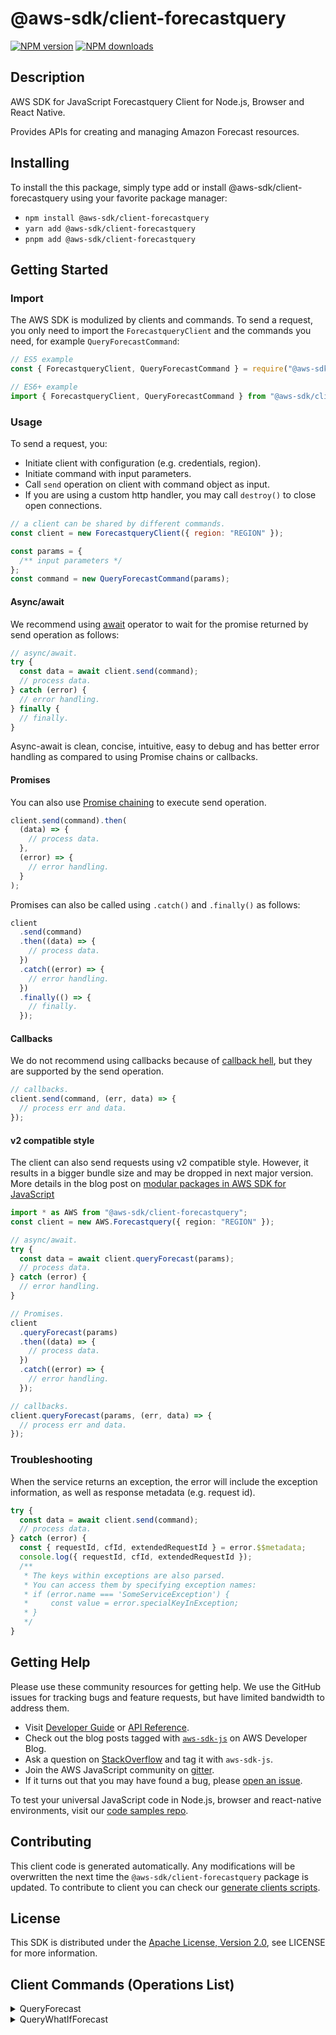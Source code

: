 <!-- generated file, do not edit directly -->

# @aws-sdk/client-forecastquery

[![NPM version](https://img.shields.io/npm/v/@aws-sdk/client-forecastquery/latest.svg)](https://www.npmjs.com/package/@aws-sdk/client-forecastquery)
[![NPM downloads](https://img.shields.io/npm/dm/@aws-sdk/client-forecastquery.svg)](https://www.npmjs.com/package/@aws-sdk/client-forecastquery)

## Description

AWS SDK for JavaScript Forecastquery Client for Node.js, Browser and React Native.

<p>Provides APIs for creating and managing Amazon Forecast resources.</p>

## Installing

To install the this package, simply type add or install @aws-sdk/client-forecastquery
using your favorite package manager:

- `npm install @aws-sdk/client-forecastquery`
- `yarn add @aws-sdk/client-forecastquery`
- `pnpm add @aws-sdk/client-forecastquery`

## Getting Started

### Import

The AWS SDK is modulized by clients and commands.
To send a request, you only need to import the `ForecastqueryClient` and
the commands you need, for example `QueryForecastCommand`:

```js
// ES5 example
const { ForecastqueryClient, QueryForecastCommand } = require("@aws-sdk/client-forecastquery");
```

```ts
// ES6+ example
import { ForecastqueryClient, QueryForecastCommand } from "@aws-sdk/client-forecastquery";
```

### Usage

To send a request, you:

- Initiate client with configuration (e.g. credentials, region).
- Initiate command with input parameters.
- Call `send` operation on client with command object as input.
- If you are using a custom http handler, you may call `destroy()` to close open connections.

```js
// a client can be shared by different commands.
const client = new ForecastqueryClient({ region: "REGION" });

const params = {
  /** input parameters */
};
const command = new QueryForecastCommand(params);
```

#### Async/await

We recommend using [await](https://developer.mozilla.org/en-US/docs/Web/JavaScript/Reference/Operators/await)
operator to wait for the promise returned by send operation as follows:

```js
// async/await.
try {
  const data = await client.send(command);
  // process data.
} catch (error) {
  // error handling.
} finally {
  // finally.
}
```

Async-await is clean, concise, intuitive, easy to debug and has better error handling
as compared to using Promise chains or callbacks.

#### Promises

You can also use [Promise chaining](https://developer.mozilla.org/en-US/docs/Web/JavaScript/Guide/Using_promises#chaining)
to execute send operation.

```js
client.send(command).then(
  (data) => {
    // process data.
  },
  (error) => {
    // error handling.
  }
);
```

Promises can also be called using `.catch()` and `.finally()` as follows:

```js
client
  .send(command)
  .then((data) => {
    // process data.
  })
  .catch((error) => {
    // error handling.
  })
  .finally(() => {
    // finally.
  });
```

#### Callbacks

We do not recommend using callbacks because of [callback hell](http://callbackhell.com/),
but they are supported by the send operation.

```js
// callbacks.
client.send(command, (err, data) => {
  // process err and data.
});
```

#### v2 compatible style

The client can also send requests using v2 compatible style.
However, it results in a bigger bundle size and may be dropped in next major version. More details in the blog post
on [modular packages in AWS SDK for JavaScript](https://aws.amazon.com/blogs/developer/modular-packages-in-aws-sdk-for-javascript/)

```ts
import * as AWS from "@aws-sdk/client-forecastquery";
const client = new AWS.Forecastquery({ region: "REGION" });

// async/await.
try {
  const data = await client.queryForecast(params);
  // process data.
} catch (error) {
  // error handling.
}

// Promises.
client
  .queryForecast(params)
  .then((data) => {
    // process data.
  })
  .catch((error) => {
    // error handling.
  });

// callbacks.
client.queryForecast(params, (err, data) => {
  // process err and data.
});
```

### Troubleshooting

When the service returns an exception, the error will include the exception information,
as well as response metadata (e.g. request id).

```js
try {
  const data = await client.send(command);
  // process data.
} catch (error) {
  const { requestId, cfId, extendedRequestId } = error.$$metadata;
  console.log({ requestId, cfId, extendedRequestId });
  /**
   * The keys within exceptions are also parsed.
   * You can access them by specifying exception names:
   * if (error.name === 'SomeServiceException') {
   *     const value = error.specialKeyInException;
   * }
   */
}
```

## Getting Help

Please use these community resources for getting help.
We use the GitHub issues for tracking bugs and feature requests, but have limited bandwidth to address them.

- Visit [Developer Guide](https://docs.aws.amazon.com/sdk-for-javascript/v3/developer-guide/welcome.html)
  or [API Reference](https://docs.aws.amazon.com/AWSJavaScriptSDK/v3/latest/index.html).
- Check out the blog posts tagged with [`aws-sdk-js`](https://aws.amazon.com/blogs/developer/tag/aws-sdk-js/)
  on AWS Developer Blog.
- Ask a question on [StackOverflow](https://stackoverflow.com/questions/tagged/aws-sdk-js) and tag it with `aws-sdk-js`.
- Join the AWS JavaScript community on [gitter](https://gitter.im/aws/aws-sdk-js-v3).
- If it turns out that you may have found a bug, please [open an issue](https://github.com/aws/aws-sdk-js-v3/issues/new/choose).

To test your universal JavaScript code in Node.js, browser and react-native environments,
visit our [code samples repo](https://github.com/aws-samples/aws-sdk-js-tests).

## Contributing

This client code is generated automatically. Any modifications will be overwritten the next time the `@aws-sdk/client-forecastquery` package is updated.
To contribute to client you can check our [generate clients scripts](https://github.com/aws/aws-sdk-js-v3/tree/main/scripts/generate-clients).

## License

This SDK is distributed under the
[Apache License, Version 2.0](http://www.apache.org/licenses/LICENSE-2.0),
see LICENSE for more information.

## Client Commands (Operations List)

<details>
<summary>
QueryForecast
</summary>

[Command API Reference](https://docs.aws.amazon.com/AWSJavaScriptSDK/v3/latest/clients/client-forecastquery/classes/queryforecastcommand.html) / [Input](https://docs.aws.amazon.com/AWSJavaScriptSDK/v3/latest/clients/client-forecastquery/interfaces/queryforecastcommandinput.html) / [Output](https://docs.aws.amazon.com/AWSJavaScriptSDK/v3/latest/clients/client-forecastquery/interfaces/queryforecastcommandoutput.html)

</details>
<details>
<summary>
QueryWhatIfForecast
</summary>

[Command API Reference](https://docs.aws.amazon.com/AWSJavaScriptSDK/v3/latest/clients/client-forecastquery/classes/querywhatifforecastcommand.html) / [Input](https://docs.aws.amazon.com/AWSJavaScriptSDK/v3/latest/clients/client-forecastquery/interfaces/querywhatifforecastcommandinput.html) / [Output](https://docs.aws.amazon.com/AWSJavaScriptSDK/v3/latest/clients/client-forecastquery/interfaces/querywhatifforecastcommandoutput.html)

</details>
